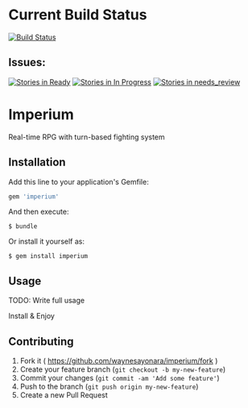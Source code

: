 # Current Build Status
[![Build Status](https://travis-ci.org/waynesayonara/imperium.svg?branch=master)](https://travis-ci.org/waynesayonara/imperium)

## Issues:
[![Stories in Ready](https://badge.waffle.io/waynesayonara/imperium.png?label=ready&title=Ready%to%be%worked%on)](https://waffle.io/waynesayonara/imperium)
[![Stories in In Progress](https://badge.waffle.io/waynesayonara/imperium.png?label=In%20Progress&title=In%20Progress)](https://waffle.io/waynesayonara/imperium)
[![Stories in needs_review](https://badge.waffle.io/waynesayonara/imperium.png?label=needs_review&title=Needs%20Code%20Review)](https://waffle.io/waynesayonara/imperium)

# Imperium

Real-time RPG with turn-based fighting system

## Installation

Add this line to your application's Gemfile:

```ruby
gem 'imperium'
```

And then execute:

    $ bundle

Or install it yourself as:

    $ gem install imperium

## Usage

TODO: Write full usage

Install & Enjoy

## Contributing

1. Fork it ( https://github.com/waynesayonara/imperium/fork )
2. Create your feature branch (`git checkout -b my-new-feature`)
3. Commit your changes (`git commit -am 'Add some feature'`)
4. Push to the branch (`git push origin my-new-feature`)
5. Create a new Pull Request
